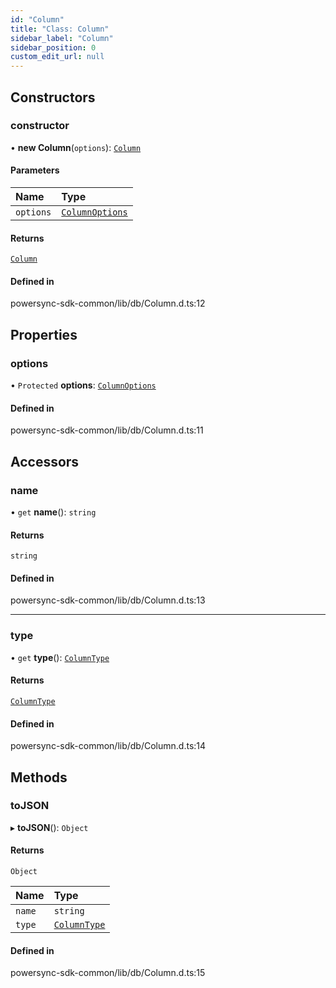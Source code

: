 ```yaml
---
id: "Column"
title: "Class: Column"
sidebar_label: "Column"
sidebar_position: 0
custom_edit_url: null
---
```


## Constructors

### constructor

• **new Column**(`options`): [`Column`](Column.md)

#### Parameters

| Name | Type |
| :------ | :------ |
| `options` | [`ColumnOptions`](../interfaces/ColumnOptions.md) |

#### Returns

[`Column`](Column.md)

#### Defined in

powersync-sdk-common/lib/db/Column.d.ts:12

## Properties

### options

• `Protected` **options**: [`ColumnOptions`](../interfaces/ColumnOptions.md)

#### Defined in

powersync-sdk-common/lib/db/Column.d.ts:11

## Accessors

### name

• `get` **name**(): `string`

#### Returns

`string`

#### Defined in

powersync-sdk-common/lib/db/Column.d.ts:13

___

### type

• `get` **type**(): [`ColumnType`](../enums/ColumnType.md)

#### Returns

[`ColumnType`](../enums/ColumnType.md)

#### Defined in

powersync-sdk-common/lib/db/Column.d.ts:14

## Methods

### toJSON

▸ **toJSON**(): `Object`

#### Returns

`Object`

| Name | Type |
| :------ | :------ |
| `name` | `string` |
| `type` | [`ColumnType`](../enums/ColumnType.md) |

#### Defined in

powersync-sdk-common/lib/db/Column.d.ts:15
